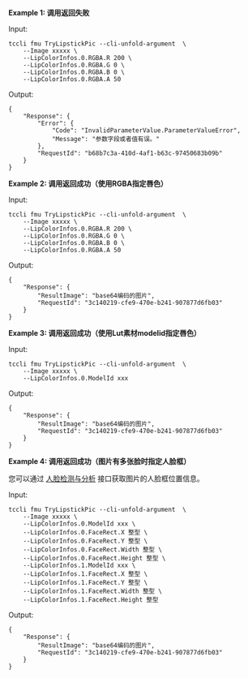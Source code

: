 **Example 1: 调用返回失败**



Input: 

```
tccli fmu TryLipstickPic --cli-unfold-argument  \
    --Image xxxxx \
    --LipColorInfos.0.RGBA.R 200 \
    --LipColorInfos.0.RGBA.G 0 \
    --LipColorInfos.0.RGBA.B 0 \
    --LipColorInfos.0.RGBA.A 50
```

Output: 
```
{
    "Response": {
        "Error": {
            "Code": "InvalidParameterValue.ParameterValueError",
            "Message": "参数字段或者值有误。"
        },
        "RequestId": "b68b7c3a-410d-4af1-b63c-97450683b09b"
    }
}
```

**Example 2: 调用返回成功（使用RGBA指定唇色）**



Input: 

```
tccli fmu TryLipstickPic --cli-unfold-argument  \
    --Image xxxxx \
    --LipColorInfos.0.RGBA.R 200 \
    --LipColorInfos.0.RGBA.G 0 \
    --LipColorInfos.0.RGBA.B 0 \
    --LipColorInfos.0.RGBA.A 50
```

Output: 
```
{
    "Response": {
        "ResultImage": "base64编码的图片",
        "RequestId": "3c140219-cfe9-470e-b241-907877d6fb03"
    }
}
```

**Example 3: 调用返回成功（使用Lut素材modelid指定唇色）**



Input: 

```
tccli fmu TryLipstickPic --cli-unfold-argument  \
    --Image xxxxx \
    --LipColorInfos.0.ModelId xxx
```

Output: 
```
{
    "Response": {
        "ResultImage": "base64编码的图片",
        "RequestId": "3c140219-cfe9-470e-b241-907877d6fb03"
    }
}
```

**Example 4: 调用返回成功（图片有多张脸时指定人脸框）**

您可以通过 [人脸检测与分析](https://cloud.tencent.com/document/api/867/32800) 接口获取图片的人脸框位置信息。

Input: 

```
tccli fmu TryLipstickPic --cli-unfold-argument  \
    --Image xxxxx \
    --LipColorInfos.0.ModelId xxx \
    --LipColorInfos.0.FaceRect.X 整型 \
    --LipColorInfos.0.FaceRect.Y 整型 \
    --LipColorInfos.0.FaceRect.Width 整型 \
    --LipColorInfos.0.FaceRect.Height 整型 \
    --LipColorInfos.1.ModelId xxx \
    --LipColorInfos.1.FaceRect.X 整型 \
    --LipColorInfos.1.FaceRect.Y 整型 \
    --LipColorInfos.1.FaceRect.Width 整型 \
    --LipColorInfos.1.FaceRect.Height 整型
```

Output: 
```
{
    "Response": {
        "ResultImage": "base64编码的图片",
        "RequestId": "3c140219-cfe9-470e-b241-907877d6fb03"
    }
}
```

